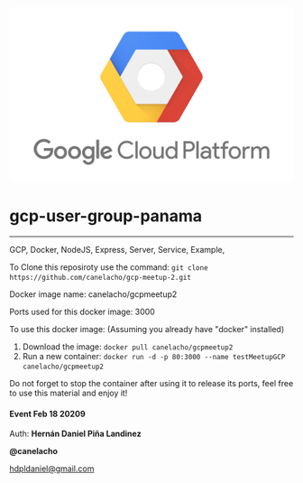 <!-- ![GCP Meetup - Panama photo 2nd meetting!](/public/img/gcp_group_panama.jpg "GCP Meetup Panama") -->
![GCP Meetup - Panama photo 2nd meetting!](/public/img/Google-Cloud-P.png "GCP Meetup Panama")


# gcp-user-group-panama
***

GCP, Docker, NodeJS, Express, Server, Service, Example, 

To Clone this reposiroty use the command: `git clone https://github.com/canelacho/gcp-meetup-2.git` 

Docker image name: canelacho/gcpmeetup2

Ports used for this docker image: 3000

To use this docker image: (Assuming you already have "docker" installed)
1. Download the image: `docker pull canelacho/gcpmeetup2`
2. Run a new container: `docker run -d -p 80:3000 --name testMeetupGCP canelacho/gcpmeetup2`

Do not forget to stop the container after using it to release its ports, feel free to use this material and enjoy it!


#### Event Feb 18 20209

Auth: **Hernán Daniel Piña Landinez**

**@canelacho**

<hdpldaniel@gmail.com> 